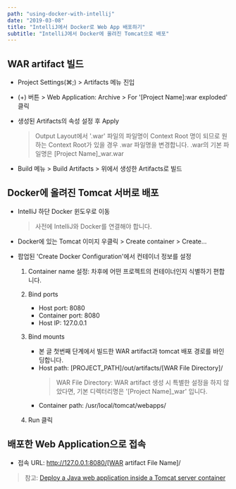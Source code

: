 ```yaml
---
path: "using-docker-with-intellij"
date: "2019-03-08"
title: "IntelliJ에서 Docker로 Web App 배포하기"
subtitle: "IntelliJ에서 Docker에 올려진 Tomcat으로 배포"
---
```


## WAR artifact 빌드

- Project Settings(⌘;) > Artifacts 메뉴 진입
- (+) 버튼 > Web Application: Archive > For '[Project Name]:war exploded' 클릭
- 생성된 Artifacts의 속성 설정 후 Apply

  > Output Layout에서 '.war' 파일의 파일명이 Context Root 명이 되므로 원하는 Context Root가 있을 경우 .war 파일명을 변경합니다.
  > .war의 기본 파일명은 [Project Name]\_war.war

- Build 메뉴 > Build Artifacts > 위에서 생성한 Artifacts로 빌드

## Docker에 올려진 Tomcat 서버로 배포

- IntelliJ 하단 Docker 윈도우로 이동

  > 사전에 IntelliJ와 Docker를 연결해야 합니다.

- Docker에 있는 Tomcat 이미지 우클릭 > Create container > Create...
- 팝업된 'Create Docker Configuration'에서 컨테이너 정보를 설정

  1. Container name 설정: 차후에 어떤 프로젝트의 컨테이너인지 식별하기 편합니다.

  2. Bind ports

     - Host port: 8080
     - Container port: 8080
     - Host IP: 127.0.0.1

  3. Bind mounts

     - 본 글 첫번째 단계에서 빌드한 WAR artifact과 tomcat 배포 경로를 바인딩합니다.
     - Host path: [PROJECT_PATH]/out/artifacts/[WAR File Directory]/
       > WAR File Directory: WAR artifact 생성 시 특별한 설정을 하지 않았다면, 기본 디렉터리명은 '[Project Name]\_war' 입니다.
     - Container path: /usr/local/tomcat/webapps/

  4. Run 클릭

## 배포한 Web Application으로 접속

- 접속 URL: http://127.0.0.1:8080/[WAR artifact File Name]/

> 참고: [Deploy a Java web application inside a Tomcat server container](https://www.jetbrains.com/help/idea/deploying-a-web-app-into-an-app-server-container.html)
